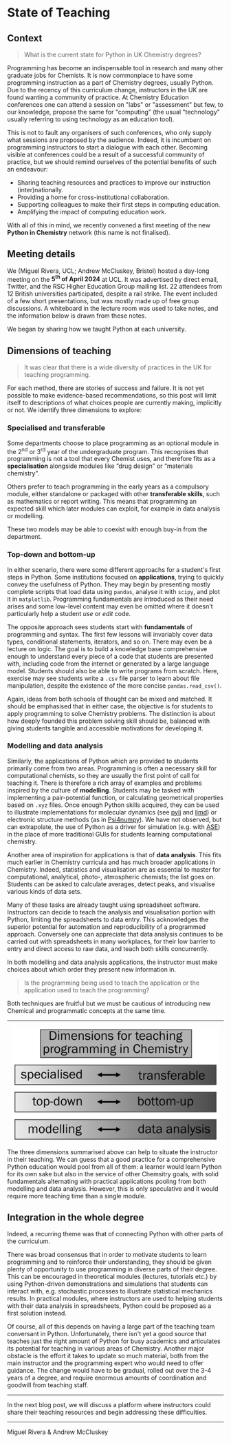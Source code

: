 # State of Teaching

## Context

> What is the current state for Python in UK Chemistry degrees?

Programming has become an indispensable tool in research and many other graduate jobs for Chemists.
It is now commonplace to have some programming instruction as a part of Chemistry degrees, usually Python.
Due to the recency of this curriculum change, instructors in the UK are found wanting a community of practice.
At Chemistry Education conferences one can attend a session on "labs" or "assessment" but few, to our knowledge, propose the same for "computing" (the usual "technology" usually referring to using technology as an education tool).

This is not to fault any organisers of such conferences, who only supply what sessions are proposed by the audience.
Indeed, it is incumbent on programming instructors to start a dialogue with each other.
Becoming visible at conferences could be a result of a successful community of practice, but we should remind ourselves of the potential benefits of such an endeavour:

- Sharing teaching resources and practices to improve our instruction (inter)nationally.
- Providing a home for cross-institutional collaboration.
- Supporting colleagues to make their first steps in computing education.
- Amplifying the impact of computing education work.

With all of this in mind, we recently convened a first meeting of the new **Python in Chemistry** network (this name is not finalised).

## Meeting details

We (Miguel Rivera, UCL; Andrew McCluskey, Bristol) hosted a day-long meeting on the **5<sup>th</sup> of April 2024** at UCL.
It was advertised by direct email, Twitter, and the RSC Higher Education Group mailing list.
22 attendees from 12 British universities participated, despite a rail strike.
The event included of a few short presentations, but was mostly made up of free group discussions.
A whiteboard in the lecture room was used to take notes, and the information below is drawn from these notes.

We began by sharing how we taught Python at each university.

## Dimensions of teaching

> It was clear that there is a wide diversity of practices in the UK for teaching programming.

For each method, there are stories of success and failure.
It is not yet possible to make evidence-based recommendations, so this post will limit itself to descriptions of what choices people are currently making, implicitly or not.
We identify three dimensions to explore:

### Specialised and transferable

Some departments choose to place programming as an optional module in the 2<sup>nd</sup> or 3<sup>rd</sup> year of the undergraduate program.
This recognises that programming is not a tool that every Chemist uses, and therefore fits as a **specialisation** alongside modules like “drug design” or “materials chemistry”.

Others prefer to teach programming in the early years as a compulsory module, either standalone or packaged with other **transferable skills**, such as mathematics or report writing.
This means that programming an expected skill which later modules can exploit, for example in data analysis or modelling.

These two models may be able to coexist with enough buy-in from the department.

### Top-down and bottom-up

In either scenario, there were some different approachs for a student's first steps in Python.
Some institutions focused on **applications**, trying to quickly convey the usefulness of Python.
They may begin by presenting mostly complete scripts that load data using `pandas`, analyse it with `scipy`, and plot it in `matplotlib`.
Programming fundamentals are introduced as their need arises and some low-level content may even be omitted where it doesn't particularly help a student _use_ or _edit_ code.

The opposite approach sees students start with **fundamentals** of programming and syntax.
The first few lessons will invariably cover data types, conditional statements, iterators, and so on.
There may even be a lecture on logic.
The goal is to build a knowledge base comprehensive enough to understand every piece of a code that students are presented with, including code from the internet or generated by a large language model.
Students should also be able to write programs from scratch.
Here, exercise may see students write a `.csv` file parser to learn about file manipulation, despite the existence of the more concise `pandas.read_csv()`.

Again, ideas from both schools of thought can be mixed and matched.
It should be emphasised that in either case, the objective is for students to apply programming to solve Chemistry problems.
The distinction is about how deeply founded this problem solving skill should be, balanced with giving students tangible and accessible motivations for developing it.

### Modelling and data analysis

Similarly, the applications of Python which are provided to students primarily come from two areas.
Programming is often a necessary skill for computational chemists, so they are usually the first point of call for teaching it.
There is therefore a rich array of examples and problems inspired by the culture of **modelling**.
Students may be tasked with implementing a pair-potential function, or calculating geometrical properties based on `.xyz` files.
Once enough Python skills acquired, they can be used to illustrate implementations for molecular dynamics (see [pylj](https://github.com/arm61/pylj) and [ljmd](https://github.com/m-rivera/ljmd/tree/main)) or electronic structure methods (as in [Psi4numpy](https://github.com/psi4/psi4numpy)).
We have not observed, but can extrapolate, the use of Python as a driver for simulation (e.g. with [ASE](https://wiki.fysik.dtu.dk/ase/)) in the place of more traditional GUIs for students learning computational chemistry.

Another area of inspiration for applications is that of **data analysis**.
This fits much earlier in Chemistry curricula and has much broader applications in Chemistry.
Indeed, statistics and visualisation are as essential to master for computational, analytical, photo-, atmospheric chemists; the list goes on.
Students can be asked to calculate averages, detect peaks, and visualise various kinds of data sets.

Many of these tasks are already taught using spreadsheet software.
Instructors can decide to teach the analysis and visualisation portion with Python, limiting the spreadsheets to data entry.
This acknowledges the superior potential for automation and reproducibility of a programmed approach.
Conversely one can appreciate that data analysis continues to be carried out with spreadsheets in many workplaces, for their low barrier to entry and direct access to raw data, and teach both skills concurrently.

In both modelling and data analysis applications, the instructor must make choices about which order they present new information in.
> Is the programming being used to teach the application or the application used to teach the programming?

Both techniques are fruitful but we must be cautious of introducing new Chemical and programmatic concepts at the same time.

<hr>
<p align="center">
<img src="./assets/img/dimensions.png" alt="A diagram showing the three previous section headings. The title says: Dimensions of teaching programming in Chemistry" width="480">
</p>
The three dimensions summarised above can help to situate the instructor in their teaching.
We can guess that a good practice for a comprehensive Python education would pool from all of them: a learner would learn Python for its own sake but also in the service of other Chemsitry goals, with solid fundamentals alternating with practical applications pooling from both modelling and data analysis.
However, this is only speculative and it would require more teaching time than a single module.


## Integration in the whole degree

Indeed, a recurring theme was that of connecting Python with other parts of the curriculum.

There was broad consensus that in order to motivate students to learn programming and to reinforce their understanding, they should be given plenty of opportunity to use programming in diverse parts of their degree.
This can be encouraged in theoretical modules (lectures, tutorials etc.) by using Python-driven demonstrations and simulations that students can interact with, e.g. stochastic processes to illustrate statistical mechanics results.
In practical modules, where instructors are used to helping students with their data analysis in spreadsheets, Python could be proposed as a first solution instead.

Of course, all of this depends on having a large part of the teaching team conversant in Python.
Unfortunately, there isn't yet a good source that teaches just the right amount of Python for busy academics and articulates its potential for teaching in various areas of Chemistry.
Another major obstacle is the effort it takes to update so much material, both from the main instructor and the programming expert who would need to offer guidance.
The change would have to be gradual, rolled out over the 3-4 years of a degree, and require enormous amounts of coordination and goodwill from teaching staff.

<hr>

In the next blog post, we will discuss a platform where instructors could share their teaching resources and begin addressing these difficulties.

<hr>

Miguel Rivera & Andrew McCluskey